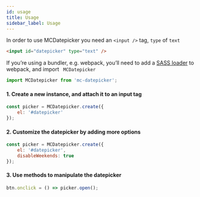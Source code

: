 ```yaml
---
id: usage
title: Usage
sidebar_label: Usage
---
```


In order to use MCDatepicker you need an `<input />` tag, `type` of `text`

```html
<input id="datepicker" type="text" />
```

If you’re using a bundler, e.g. webpack, you’ll need to add a [SASS loader](https://webpack.js.org/loaders/sass-loader/) to webpack, and import ` MCDatepicker`

```javascript
import MCDatepicker from 'mc-datepicker';
```

#### 1. Create a new instance, and attach it to an input tag

```javascript
const picker = MCDatepicker.create({
	el: '#datepicker'
});
```

#### 2. Customize the datepicker by adding more options

```javascript
const picker = MCDatepicker.create({
	el: '#datepicker',
	disableWeekends: true
});
```

#### 3. Use methods to manipulate the datepicker

```javascript
btn.onclick = () => picker.open();
```
